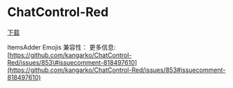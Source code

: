 # ChatControl-Red

[下载](https://www.mc-market.org/resources/18217/)

ItemsAdder Emojis 兼容性： 更多信息: [https://github.com/kangarko/ChatControl-Red/issues/853\#issuecomment-818497610](https://github.com/kangarko/ChatControl-Red/issues/853#issuecomment-818497610)

